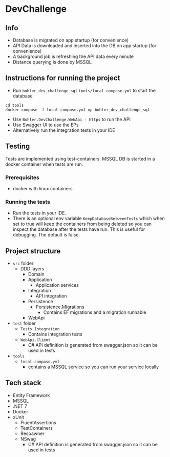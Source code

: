 # DevChallenge

## Info

- Database is migrated on app startup (for convenience)
- API Data is downloaded and inserted into the DB on app startup (for convenience)
- A background job is refreshing the API data every minute
- Distance querying is done by MSSQL

## Instructions for running the project

- Run `buhler_dev_challenge_sql` `tools/local-compose.yml` to start the database 
   
```
cd tools
docker-compose -f local-compose.yml up buhler_dev_challenge_sql
```
- Use `Buhler.DevChallenge.WebApi - https` to run the API
- Use Swagger UI to use the EPs
- Alternatively run the integration tests in your IDE


## Testing

Tests are implemented using test-containers. MSSQL DB is started in a docker container when tests are run.

### Prerequisites

- docker with linux containers

### Running the tests

- Run the tests in your IDE.
- There is an optional env variable `KeepDatabaseBetweenTests` which when set to true will keep the containers from being deleted
  so you can inspect the database after the tests have run. This is useful for debugging. The default is false.


## Project structure

- `src` folder
    - DDD layers
        - Domain
        - Application
          - Application services
        - Integration
          - API integration 
        - Persistence
            - Persistence.Migrations
                - Contains EF migrations and a migration runnable
        - WebApi
- `test` folder
    - `Tests.Integration`
        - Contains integration tests
    - `WebApi.Client`
        - C# API definition is generated from swagger.json so it can be used in tests
- `tools`
    - `local-compose.yml`
        - contains a MSSQL service so you can run your service locally

## Tech stack
- Entity Framework
- MSSQL
- .NET 7
- Docker
- xUnit
    - FluentAssertions
    - TestContainers
    - Respawner
    - NSwag
        - C# API definition is generated from swagger.json so it can be used in tests
